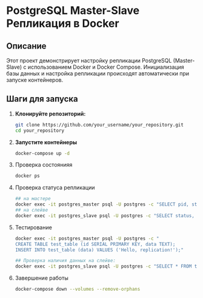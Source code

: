 # PostgreSQL Master-Slave Репликация в Docker

## Описание

Этот проект демонстрирует настройку репликации PostgreSQL (Master-Slave) с использованием Docker и Docker Compose. Инициализация базы данных и настройка репликации происходят автоматически при запуске контейнеров.


## Шаги для запуска

1. **Клонируйте репозиторий:**

   ```bash
   git clone https://github.com/your_username/your_repository.git
   cd your_repository

2. **Запустите контейнеры**
    ```bash
   docker-compose up -d

3. Проверка состоянияя
   ```bash
   docker ps
   
4. Проверка статуса репликации
   ```bash
   ## на мастере
   docker exec -it postgres_master psql -U postgres -c "SELECT pid, state, client_addr FROM pg_stat_replication;"
   ## на слейве
   docker exec -it postgres_slave psql -U postgres -c "SELECT status, sender_host, sender_port FROM pg_stat_wal_receiver;"

5. Тестирование
   ```bash
   docker exec -it postgres_master psql -U postgres -c "
   CREATE TABLE test_table (id SERIAL PRIMARY KEY, data TEXT);
   INSERT INTO test_table (data) VALUES ('Hello, replication!');"
   
   ## Проверка наличия данных на слейве:
   docker exec -it postgres_slave psql -U postgres -c "SELECT * FROM test_table;"
   
6. Завершение работы
   ```bash
   docker-compose down --volumes --remove-orphans